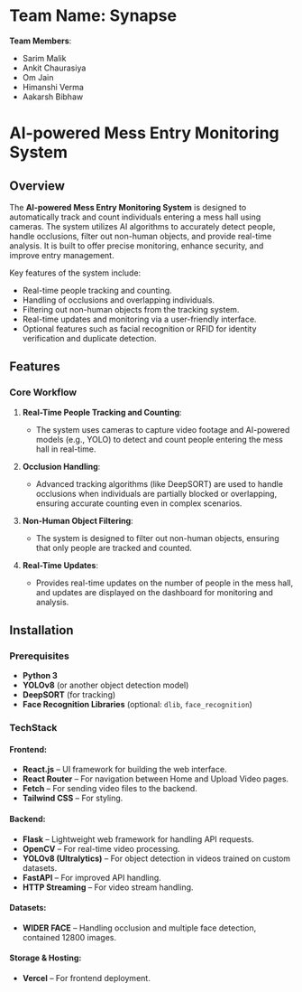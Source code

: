 # **Team Name**: Synapse

**Team Members**:
- Sarim Malik
- Ankit Chaurasiya
- Om Jain
- Himanshi Verma
- Aakarsh Bibhaw

# **AI-powered Mess Entry Monitoring System**

## Overview
The **AI-powered Mess Entry Monitoring System** is designed to automatically track and count individuals entering a mess hall using cameras. The system utilizes AI algorithms to accurately detect people, handle occlusions, filter out non-human objects, and provide real-time analysis. It is built to offer precise monitoring, enhance security, and improve entry management.

Key features of the system include:
- Real-time people tracking and counting.
- Handling of occlusions and overlapping individuals.
- Filtering out non-human objects from the tracking system.
- Real-time updates and monitoring via a user-friendly interface.
- Optional features such as facial recognition or RFID for identity verification and duplicate detection.

## Features

### Core Workflow
1. **Real-Time People Tracking and Counting**:
   - The system uses cameras to capture video footage and AI-powered models (e.g., YOLO) to detect and count people entering the mess hall in real-time.

2. **Occlusion Handling**:
   - Advanced tracking algorithms (like DeepSORT) are used to handle occlusions when individuals are partially blocked or overlapping, ensuring accurate counting even in complex scenarios.

3. **Non-Human Object Filtering**:
   - The system is designed to filter out non-human objects, ensuring that only people are tracked and counted.

4. **Real-Time Updates**:
   - Provides real-time updates on the number of people in the mess hall, and updates are displayed on the dashboard for monitoring and analysis.


## Installation

### Prerequisites
- **Python 3**
- **YOLOv8** (or another object detection model)
- **DeepSORT** (for tracking)
- **Face Recognition Libraries** (optional: `dlib`, `face_recognition`)

### TechStack
#### Frontend:
- **React.js** – UI framework for building the web interface.
- **React Router** – For navigation between Home and Upload Video pages.
- **Fetch** – For sending video files to the backend.
- **Tailwind CSS** – For styling.

#### Backend:
- **Flask** – Lightweight web framework for handling API requests.
- **OpenCV** – For real-time video processing.
- **YOLOv8 (Ultralytics)** – For object detection in videos trained on custom datasets.
- **FastAPI** – For improved API handling.
- **HTTP Streaming** – For video stream handling.

#### Datasets:
- **WIDER FACE** – Handling occlusion and multiple face detection, contained 12800 images.

#### Storage & Hosting:
- **Vercel** – For frontend deployment.

